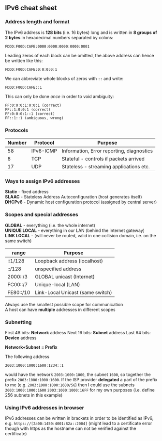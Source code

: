 ## IPv6 cheat sheet ##

### Address length and format ###

The IPv6 address is **128 bits** (i.e. 16 bytes) long and is written in **8 groups of 2 bytes** in hexadecimal numbers separated by colons:

    FDDD:F00D:CAFE:0000:0000:0000:0000:0001

Leading zeros of each block can be omitted, the above address can hence be written like this:

    FDDD:F00D:CAFE:0:0:0:0:1

We can abbreviate whole blocks of zeros with `::` and write:

    FDDD:F00D:CAFE::1

This can only be done *once* in order to void ambiguity:

    FF:0:0:0:1:0:0:1 (correct)
    FF::1:0:0:1 (correct)
    FF:0:0:0:1::1 (correct)
    FF::1::1 (ambiguous, wrong)

### Protocols ###

| Number | Protocol  | Purpose                                   |
| ------ | --------- | ----------------------------------------- |
|  58    | IPv6-ICMP | Information, Error reporting, diagnostics |
|  6     | TCP       | Stateful - controls if packets arrived    |
| 17     | UDP       | Stateless - streaming applications etc.   |

### Ways to  assign IPv6 addresses ###

**Static** - fixed address  
**SLAAC** - Stateless Address Autoconfiguration (host generates itself)  
**DHCPv6** - Dynamic host configuration protocol (assigned by central server)  

### Scopes and special addresses ###

**GLOBAL** - everything (i.e. the whole internet)  
**UNIQUE LOCAL** - everything in our LAN (behind the internet gateway)  
**LINK LOCAL** - (will never be routed, valid in one collision domain, i.e. on the same switch)  

| range     | Purpose                                        |
| --------- | ---------------------------------------------- |
| ::1/128   | Loopback address (localhost)                   |
| ::/128    | unspecified address                            |
| 2000::/3  | GLOBAL unicast (Internet)                      |
| FC00::/7  | Unique-local (LAN)                             |
| FE80::/10 | Link-Local Unicast (same switch)               |

Always use the smallest possible scope for communication  
A host can have **multiple** addresses in different scopes

### Subnetting ###

First 48 bits: **Network** address
Next 16 bits: **Subnet** address
Last 64 bits: **Device** address

**Network+Subnet = Prefix**

The following address

    2003:1000:1000:1600:1234::1

would have the network `2003:1000:1000`, the subnet `1600`, so together the prefix `2003:1000:1000:1600`. If the ISP provider **delegated** a part of the prefix to me (e.g. `2003:1000:1000:1600/56`) then I could use the subnets `2003:1000:1000:1600` `2003:1000:1000:16FF` for my own purposes (i.e. define 256 subnets in this example)

### Using IPv6 addresses in browser ###

IPv6 addresses can be written in brackets in order to be identified as IPv6, e.g. `https://[2a00:1450:4001:82a::2004]` (might lead to a certificate error though with https as the hostname can not be verified against the certificate)
